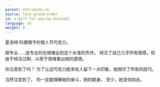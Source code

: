 ```yaml
---
parent: attribute.ce
source: fate-grand-order
id: a-gift-for-you-my-beloved
language: zh
weight: 0
---
```


夏洛特·科黛赠予的情人节巧克力。

超专业……连专业的也很难达到这个水准的杰作。
倾注了自己几乎所有情感，但由于倾注过剩，以至于很难看出她的感情。

你注意到了吗？
为了让这巧克力能多给人留下一点印象，她用尽了所有的技巧。

当然注意到了。
你一定能理解她的奋斗，她的献身。
至少，她坚信如此。
